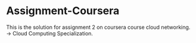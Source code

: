 # Assignment-Coursera
This is the solution for assignment 2 on coursera course cloud networking.
-> Cloud Computing Specialization.
